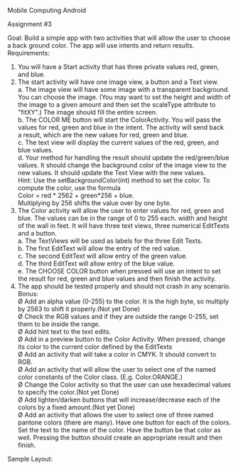 <p>Mobile Computing Android</p>
Assignment #3</br>

Goal: Build a simple app with two activities that will allow the user to choose a back
ground color. The app will use intents and return results.</br>
Requirements:</br>
1) You will have a Start activity that has three private values red, green, and
blue.</br>
2) The start activity will have one image view, a button and a Text view.</br>
a. The image view will have some image with a transparent background.</br>
You can choose the image. (You may want to set the height and width
of the image to a given amount and then set the scaleType attribute to
"fitXY".) The image should fill the entire screen.</br>
b. The COLOR ME button will start the ColorActivity. You will pass the
values for red, green and blue in the intent. The activity will send back</br>
a result, which are the new values for red, green and blue.</br>
c. The text view will display the current values of the red, green, and
blue values.</br>
d. Your method for handling the result should update the
red/green/blue values. It should change the background color of the
image view to the new values. It should update the Text View with the
new values.</br>
Hint: Use the setBackgroundColor(int) method to set the color. To
compute the color, use the formula</br>
Color = red * 2562 + green*256 + blue.</br>
Multiplying by 256 shifts the value over by one byte.</br>
3) The Color activity will allow the user to enter values for red, green and blue.
The values can be in the range of 0 to 255 each. width and height of the wall
in feet. It will have three text views, three numerical EditTexts and a button.</br>
a. The TextViews will be used as labels for the three Edit Texts.</br>
b. The first EditText will allow the entry of the red value.</br>
c. The second EditText will allow entry of the green value.</br>
d. The third EditText will allow entry of the blue value.</br>
e. The CHOOSE COLOR button when pressed will use an intent to set the
result for red, green and blue values and then finish the activity.</br>
4) The app should be tested properly and should not crash in any scenario.</br>
Bonus:</br>
Ø Add an alpha value (0-255) to the color. It is the high byte, so multiply by
2563 to shift it properly.(Not yet Done)</br>
Ø Check the RGB values and if they are outside the range 0-255, set them to be
inside the range.</br>
Ø Add hint text to the text edits.</br>
Ø Add in a preview button to the Color Activity. When pressed, change its color
to the current color defined by the EditTexts</br>
Ø Add an activity that will take a color in CMYK. It should convert to RGB.</br>
Ø Add an activity that will allow the user to select one of the named color
constants of the Color class. (E.g. Color.ORANGE.)</br>
Ø Change the Color activity so that the user can use hexadecimal values to
specify the color.(Not yet Done)</br>
Ø Add lighten/darken buttons that will increase/decrease each of the colors by
a fixed amount.(Not yet Done)</br>
Ø Add an activity that allows the user to select one of three named pantone
colors (there are many). Have one button for each of the colors. Set the text
to the name of the color. Have the button be that color as well. Pressing the
button should create an appropriate result and then finish.</br>

Sample Layout: